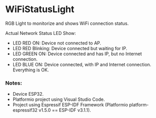# WiFiStatusLight

RGB Light to monitorize and shows WiFi connection status.

Actual Network Status LED Show:
- LED RED ON: Device not connected to AP.
- LED RED Blinking: Device connected but waiting for IP.
- LED GREEN ON: Device connected and has IP, but no Internet connection.
- LED BLUE ON: Device connected, with IP and Internet connection. Everything is OK.

### Notes:
- Device ESP32.
- Platformio project using Visual Studio Code.
- Project using Espressif ESP-IDF Framework (Platformio platform-espressif32 v1.5.0 == ESP-IDF v3.1.1).
